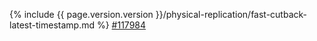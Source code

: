 {% include {{ page.version.version }}/physical-replication/fast-cutback-latest-timestamp.md %} [#117984](https://github.com/cockroachdb/cockroach/issues/117984)